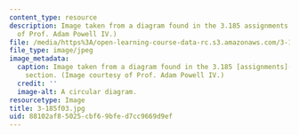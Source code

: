 ```yaml
---
content_type: resource
description: Image taken from a diagram found in the 3.185 assignments section. (Courtesy
  of Prof. Adam Powell IV.)
file: /media/https%3A/open-learning-course-data-rc.s3.amazonaws.com/3-185-transport-phenomena-in-materials-engineering-fall-2003/88102af85025cbf69bfed7cc9669d9ef_3-185f03.jpg
file_type: image/jpeg
image_metadata:
  caption: Image taken from a diagram found in the 3.185 [assignments](pages/assignments)
    section. (Image courtesy of Prof. Adam Powell IV.)
  credit: ''
  image-alt: A circular diagram.
resourcetype: Image
title: 3-185f03.jpg
uid: 88102af8-5025-cbf6-9bfe-d7cc9669d9ef
---
```

